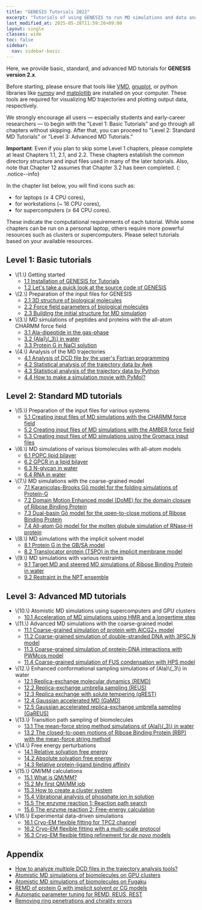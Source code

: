 ```yaml
---
title: "GENESIS Tutorials 2022"
excerpt: "Tutorials of using GENESIS to run MD simulations and data analysis."
last_modified_at: 2025-05-28T11:59:26+09:00
layout: single
classes: wide
toc: false
sidebar:
  nav: sidebar-basic
---
```


Here, we provide basic, standard, and advanced MD tutorials for **GENESIS version 2.x**.

Before starting, please ensure that tools like
[VMD](http://www.ks.uiuc.edu/Research/vmd/), [gnuplot](http://www.gnuplot.info),
or python libraries like [numpy](https://numpy.org/) and
[matplotlib](https://matplotlib.org/) are installed on your computer. These
tools are required for visualizing MD trajectories and plotting output data,
respectively.

We strongly encourage all users — especially students and early-career
researchers — to begin with the "Level 1: Basic Tutorials" and go through all
chapters without skipping. After that, you can proceed to "Level 2: Standard MD
Tutorials" or "Level 3: Advanced MD Tutorials."

**Important**: Even if you plan to skip some Level 1 chapters, please complete at least
Chapters 1.1, 2.1, and 2.2. These chapters establish the common directory
structure and input files used in many of the later tutorials. Also, note that
Chapter 12 assumes that Chapter 3.2 has been completed.
{: .notice--info}

In the chapter list below, you will find icons such as:

- <i class="fas fa-laptop"></i> for laptops (≤ 4 CPU cores),
- <i class="fas fa-computer"></i> for workstations (~ 16 CPU cores),
- <i class="fas fa-network-wired"></i> for supercomputers (≥ 64 CPU cores).

These indicate the computational requirements of each tutorial. While some
chapters can be run on a personal laptop, others require more powerful resources
such as clusters or supercomputers. Please select tutorials based on your
available resources.



## Level 1: Basic tutorials 

- \\(1.\\) Getting started
    - [1.1 Installation of GENESIS for Tutorials](genesis_tutorial_1.1_2022.md)
    - [1.2 Let's take a quick look at the source code of GENESIS](genesis_tutorial_1.2_2022.md)
- \\(2.\\) Preparation of the input files for GENESIS
    - [2.1 3D structure of biological molecules](genesis_tutorial_2.1_2022.md)
    - [2.2 Force field parameters of biological molecules](genesis_tutorial_2.2_2022.md)
    - [2.3 Building the initial structure for MD simulation](genesis_tutorial_2.3_2022.md)
- \\(3.\\) MD simulations of peptides and proteins with the all-atom CHARMM force field
    - [3.1 Ala-dipeptide in the gas-phase](genesis_tutorial_3.1_2022.md) <i class="fas fa-laptop"></i>
    - [3.2 (Ala)\\(_3\\) in water](genesis_tutorial_3.2_2022.md) <i class="fas fa-computer"></i>
    - [3.3 Protein G in NaCl solution](genesis_tutorial_3.3_2022.md) <i class="fas fa-computer"></i>
- \\(4.\\) Analysis of the MD trajectories
    - [4.1 Analysis of DCD file by the user's Fortran programming](genesis_tutorial_4.1_2022.md)
    - [4.2 Statistical analysis of the trajectory data by Awk](genesis_tutorial_4.2_2022.md)
    - [4.3 Statistical analysis of the trajectory data by Python](genesis_tutorial_4.3_2022.md)
    - [4.4 How to make a simulation movie with PyMol?](genesis_tutorial_4.4_2022.md)

## Level 2: Standard MD tutorials

- \\(5.\\) Preparation of the input files for various systems
    - [5.1 Creating input files of MD simulations with the CHARMM force field](genesis_tutorial_5.1_2022.md)
    - [5.2 Creating input files of MD simulations with the AMBER force field](genesis_tutorial_5.2_2022.md)
    - [5.3 Creating input files of MD simulations using the Gromacs input files](genesis_tutorial_5.3_2022.md)
- \\(6.\\) MD simulations of various biomolecules with all-atom models
    - [6.1 POPC lipid bilayer](genesis_tutorial_6.1_2022.md) <i class="fas fa-computer"></i>
    - [6.2 GPCR in a lipid bilayer](genesis_tutorial_6.2_2022.md)
    - [6.3 N-glycan in water](genesis_tutorial_6.3_2022.md)
    - [6.4 RNA in water](genesis_tutorial_6.4_2022.md)
- \\(7.\\) MD simulations with the coarse-grained model
    - [7.1 Karanicolas-Brooks Gō model for the folding simulations of Protein-G](genesis_tutorial_7.1_2022.md) <i class="fas fa-laptop"></i>
    - [7.2 Domain Motion Enhanced model (DoME) for the domain closure of Ribose Binding Protein](genesis_tutorial_7.2_2022.md) <i class="fas fa-laptop"></i>
    - [7.3 Dual-basin Gō model for the open-to-close motions of Ribose Binding Protein](genesis_tutorial_7.3_2022.md) <i class="fas fa-laptop"></i>
    - [7.4 All-atom Gō model for the molten globule simulation of RNase-H protein](genesis_tutorial_7.4_2022.md) <i class="fas fa-laptop"></i>
- \\(8.\\) MD simulations with the implicit solvent model
    - [8.1 Protein G in the GB/SA model](genesis_tutorial_8.1_2022.md) <i class="fas fa-laptop"></i>
    - [8.2 Translocator protein (TSPO) in the implicit membrane model](genesis_tutorial_8.2_2022.md) <i class="fas fa-laptop"></i>
- \\(9.\\) MD simulations with various restraints
    - [9.1 Target MD and steered MD simulations of Ribose Binding Protein in water](genesis_tutorial_9.1_2022.md)
    - [9.2 Restraint in the NPT ensemble](genesis_tutorial_9.2_2022.md)


## Level 3: Advanced MD tutorials 

- \\(10.\\) Atomistic MD simulations using supercomputers and GPU clusters
    - [10.1 Acceleration of MD simulations using HMR and a longertime step](genesis_tutorial_10.1_2022.md)
- \\(11.\\) Advanced MD simulations with the coarse-grained model
    - [11.1 Coarse-grained simulation of protein with AICG2+ model](genesis_tutorial_11.1_2022.md) <i class="fas fa-laptop"></i> 
    - [11.2 Coarse-grained simulation of double-stranded DNA with 3PSC.N model](genesis_tutorial_11.2_2022.md) <i class="fas fa-computer"></i>
    - [11.3 Coarse-grained simulation of protein-DNA interactions with PWMcos model](genesis_tutorial_11.3_2022.md) <i class="fas fa-computer"></i>
    - [11.4 Coarse-grained simulation of FUS condensation with HPS model](genesis_tutorial_11.4_2022.md) <i class="fas fa-computer"></i>
- \\(12.\\) Enhanced conformational sampling simulations of (Ala)\\(_3\\) in water
    - [12.1 Replica-exchange molecular dynamics (REMD)](genesis_tutorial_12.1_2022.md) <i class="fas fa-network-wired"></i>
    - [12.2 Replica-exchange umbrella sampling (REUS)](genesis_tutorial_12.2_2022.md) <i class="fas fa-network-wired"></i>
    - [12.3 Replica exchange with solute tempering (gREST)](genesis_tutorial_12.3_2022.md) <i class="fas fa-network-wired"></i>
    - [12.4 Gaussian accelerated MD (GaMD)](genesis_tutorial_12.4_2022.md) <i class="fas fa-computer"></i>
    - [12.5 Gaussian accelerated replica-exchange umbrella sampling (GaREUS)](genesis_tutorial_12.5_2022.md) <i class="fas fa-network-wired"></i>
- \\(13.\\) Transition path sampling of biomolecules
    - [13.1 The mean-force string method simulations of (Ala)\\(_3\\) in water](genesis_tutorial_13.1_2022.md) <i class="fas fa-computer"></i>
    - [13.2 The closed-to-open motions of Ribose Binding Protein (RBP) with the mean-force string method](genesis_tutorial_13.2_2022.md) <i class="fas fa-network-wired"></i>
- \\(14.\\) Free energy perturbations
    - [14.1 Relative solvation free energy](genesis_tutorial_14.1_2022.md) <i class="fas fa-computer"></i>
    - [14.2 Absolute solvation free energy](genesis_tutorial_14.2_2022.md) <i class="fas fa-computer"></i>
    - [14.3 Relative protein-ligand binding affinity](genesis_tutorial_14.3_2022.md) <i class="fas fa-network-wired"></i>
- \\(15.\\) QM/MM calculations
    - [15.1 What is QM/MM?](genesis_tutorial_15.1_2022.md)
    - [15.2 My first QM/MM job](genesis_tutorial_15.2_2022.md) <i class="fas fa-computer"></i>
    - [15.3 How to create a cluster system](genesis_tutorial_15.3_2022.md) <i class="fas fa-laptop"></i>
    - [15.4 Vibrational analysis of phosphate ion in solution](genesis_tutorial_15.4_2022.md) <i class="fas fa-computer"></i>
    - [15.5 The enzyme reaction 1: Reaction path search](genesis_tutorial_15.5_2022.md) <i class="fas fa-network-wired"></i>
    - [15.6 The enzyme reaction 2: Free-energy calculation](genesis_tutorial_15.6_2022.md) <i class="fas fa-network-wired"></i>
- \\(16.\\) Experimental data-driven simulations
    - [16.1 Cryo-EM flexible fitting for TPC2 channel](genesis_tutorial_16.1_2022.md) <i class="fas fa-computer"></i>
    - [16.2 Cryo-EM flexible fitting with a multi-scale protocol](genesis_tutorial_16.2_2022.md) <i class="fas fa-network-wired"></i>
    - [16.3 Cryo-EM flexible fitting refinement for *de novo* models](genesis_tutorial_16.3_2022.md) <i class="fas fa-network-wired"></i>

## Appendix

- [How to analyze multiple DCD files in the trajectory analysis tools?](genesis_tutorial_appendix_1_2022.md)
- [Atomistic MD simulations of biomolecules on GPU clusters](genesis_tutorial_appendix_2_2022.md)
- [Atomistic MD simulations of biomolecules on Fugaku](genesis_tutorial_appendix_3_2022.md)
- [REMD of protein G with implicit solvent or CG models](genesis_tutorial_appendix_4_2022.md)
- [Automatic parameter tuning for REMD, REUS, REST](genesis_tutorial_appendix_5_2022.md)
- [Removing ring penetrations and chirality errors](genesis_tutorial_appendix_6_2022.md)

<!--
## Old tutorials

- [Tutorials for ver. 1.4-1.6](genesis_tutorial_2019.md)
- [Tutorials for ver. 1.0-1.3](tutorials.md)

-->
